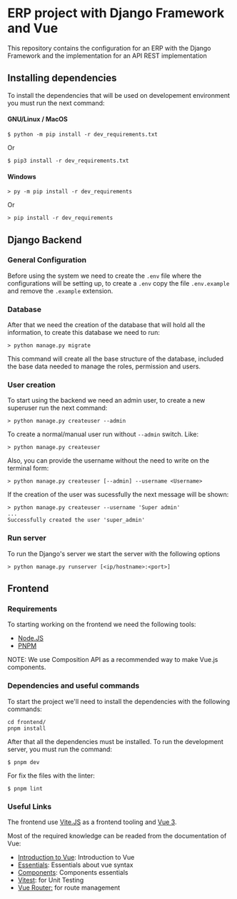 # ERP project with Django Framework and Vue

This repository contains the configuration
for an ERP with the Django Framework and the implementation
for an API REST implementation

## Installing dependencies

To install the dependencies that will be used on developement environment
you must run the next command:

#### GNU/Linux / MacOS

```
$ python -m pip install -r dev_requirements.txt
```

Or

```
$ pip3 install -r dev_requirements.txt
```

#### Windows

```
> py -m pip install -r dev_requirements
```

Or

```
> pip install -r dev_requirements
```

## Django Backend

### General Configuration

Before using the system we need to create the `.env` file where
the configurations will be setting up, to create a `.env` copy the file
`.env.example` and remove the `.example` extension.

### Database

After that we need the creation of the database that will hold all the information,
to create this database we need to run:

```
> python manage.py migrate
```

This command will create all the base structure of the database, included the base data needed to manage the roles, permission and users.

### User creation

To start using the backend we need an admin user, to create a new
superuser run the next command:

```
> python manage.py createuser --admin
```

To create a normal/manual user run without `--admin` switch. Like:

```
> python manage.py createuser
```

Also, you can provide the username without the need to write on the
terminal form:

```
> python manage.py createuser [--admin] --username <Username>
```

If the creation of the user was sucessfully the next message will be
shown:

```
> python manage.py createuser --username 'Super admin'
...
Successfully created the user 'super_admin'
```

### Run server

To run the Django's server we start the server with the following options

```
> python manage.py runserver [<ip/hostname>:<port>]
```

## Frontend

### Requirements

To starting working on the frontend we need the following tools:

- [Node.JS](https://nodejs.org/es/)
- [PNPM](https://pnpm.io/installation)

NOTE: We use Composition API as a recommended way to make Vue.js components.
### Dependencies and useful commands

To start the project we'll need to install the dependencies with the following commands:
```{sh}
cd frontend/
pnpm install
```

After that all the dependencies must be installed. To run the development server, you must run the command:
```
$ pnpm dev
```

For fix the files with the linter:
```
$ pnpm lint
```

### Useful Links

The frontend use [Vite.JS](https://vitejs.dev/guide/) as a frontend tooling and [Vue 3](https://vuejs.org/).

Most of the required knowledge can be readed from the documentation of Vue:

- [Introduction to Vue](https://vuejs.org/guide/introduction.html): Introduction to Vue
- [Essentials](https://vuejs.org/guide/essentials/template-syntax.html): Essentials about vue syntax
- [Components](https://vuejs.org/guide/components/registration.html): Components essentials
- [Vitest](https://vitest.dev/guide/): for Unit Testing
- [Vue Router:](https://router.vuejs.org/api/#to) for route management
